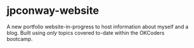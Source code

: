 # jpconway-website
A new portfolio website-in-progress to host information about myself and a blog.
Built using _only_ topics covered to-date within the OKCoders bootcamp.
